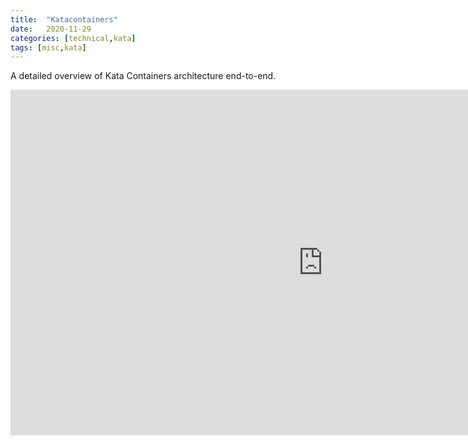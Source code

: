 ```yaml
---
title:  "Katacontainers"
date:   2020-11-29
categories: [technical,kata]
tags: [misc,kata] 
---
```


A detailed overview of Kata Containers architecture end-to-end. 

<iframe width="1000" height="552.6999059266228" data-original-width="2126" data-original-height="1224" src="https://www.thinglink.com/card/1401236075678007299" type="text/html" frameborder="0" webkitallowfullscreen mozallowfullscreen allowfullscreen scrolling="no"></iframe><script async src="//cdn.thinglink.me/jse/responsive.js"></script>

